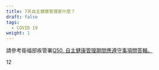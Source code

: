 ```yaml
---
title: 7天自主健康管理是什麼？
draft: false
tags:
  - COVID 19
weight: 1
---
```

請參考衛福部疾管署[Q50. 自主健康管理期間應遵守事項問答輯。](https://www.cdc.gov.tw/Category/QAPage/B5ttQxRgFUZlRFPS1dRliw?ccms_cs=1 "至衛福部網站")

12